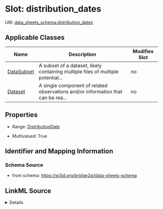 

# Slot: distribution_dates

URI: [data_sheets_schema:distribution_dates](https://w3id.org/bridge2ai/data-sheets-schema/distribution_dates)



<!-- no inheritance hierarchy -->





## Applicable Classes

| Name | Description | Modifies Slot |
| --- | --- | --- |
| [DataSubset](DataSubset.md) | A subset of a dataset, likely containing multiple files of multiple potential... |  no  |
| [Dataset](Dataset.md) | A single component of related observations and/or information that can be rea... |  no  |







## Properties

* Range: [DistributionDate](DistributionDate.md)

* Multivalued: True





## Identifier and Mapping Information







### Schema Source


* from schema: https://w3id.org/bridge2ai/data-sheets-schema




## LinkML Source

<details>
```yaml
name: distribution_dates
from_schema: https://w3id.org/bridge2ai/data-sheets-schema
rank: 1000
multivalued: true
alias: distribution_dates
owner: Dataset
domain_of:
- Dataset
range: DistributionDate

```
</details>